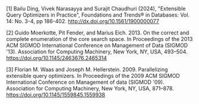 [1] Bailu Ding, Vivek Narasayya and Surajit Chaudhuri (2024), "Extensible Query Optimizers in Practice", Foundations and Trends® in Databases: Vol. 14: No. 3-4, pp 186-402. http://dx.doi.org/10.1561/1900000077

[2] Guido Moerkotte, Pit Fender, and Marius Eich. 2013. On the correct and complete enumeration of the core search space. In Proceedings of the 2013 ACM SIGMOD International Conference on Management of Data (SIGMOD '13). Association for Computing Machinery, New York, NY, USA, 493–504. https://doi.org/10.1145/2463676.2465314

[3] Florian M. Waas and Joseph M. Hellerstein. 2009. Parallelizing extensible query optimizers. In Proceedings of the 2009 ACM SIGMOD International Conference on Management of data (SIGMOD '09). Association for Computing Machinery, New York, NY, USA, 871–878. https://doi.org/10.1145/1559845.1559938